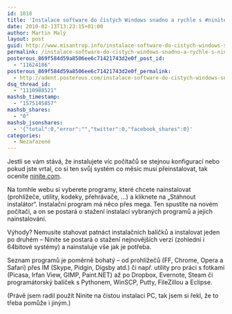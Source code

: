 ```yaml
---
id: 1018
title: 'Instalace software do čistých Windows snadno a rychle s #ninite'
date: 2010-02-13T13:23:15+01:00
author: Martin Malý
layout: post
guid: http://www.misantrop.info/instalace-software-do-cistych-windows-snadno-a-rychle-s-ninite/
permalink: /instalace-software-do-cistych-windows-snadno-a-rychle-s-ninite/
posterous_869f584d59a8506ee6c71421743d2e0f_post_id:
  - "11624186"
posterous_869f584d59a8506ee6c71421743d2e0f_permalink:
  - http://adent.posterous.com/instalace-software-do-cistych-windows-snadno
dsq_thread_id:
  - "1110988521"
mashsb_timestamp:
  - "1575145857"
mashsb_shares:
  - "0"
mashsb_jsonshares:
  - '{"total":0,"error":"","twitter":0,"facebook_shares":0}'
categories:
  - Nezařazené
---
```

Jestli se v&aacute;m st&aacute;v&aacute;, že instalujete v&iacute;c poč&iacute;tačů se stejnou konfigurac&iacute; nebo pokud jste vrtal, co si ten svůj syst&eacute;m co měs&iacute;c mus&iacute; přeinstalovat, tak ocen&iacute;te [ninite.com](http://www.ninite.com).

Na tomhle webu si vyberete programy, kter&eacute; chcete nainstalovat (prohl&iacute;žeče, utility, kodeky, přehr&aacute;vače, &#8230;) a kliknete na &#8222;St&aacute;hnout instal&aacute;tor&#8220;. Instalačn&iacute; program m&aacute; něco přes mega. Ten spust&iacute;te na nov&eacute;m poč&iacute;tači, a on se postar&aacute; o stažen&iacute; instalac&iacute; vybran&yacute;ch programů a jejich nainstalov&aacute;n&iacute;.

V&yacute;hody? Nemus&iacute;te stahovat patn&aacute;ct instalačn&iacute;ch bal&iacute;čků a instalovat jeden po druh&eacute;m &#8211; Ninite se postar&aacute; o stažen&iacute; nejnověj&scaron;&iacute;ch verz&iacute; (zohledn&iacute; i 64bitov&eacute; syst&eacute;my) a nainstaluje v&scaron;e jak je potřeba.

Seznam programů je poměrně bohat&yacute; &#8211; od prohl&iacute;žečů (FF, Chrome, Opera a Safari) přes IM (Skype, Pidgin, Digsby atd.) či např. utility pro pr&aacute;ci s fotkami (Picasa, Irfan View, GIMP, Paint.NET) až po Dropbox, Evernote, Steam či program&aacute;torsk&yacute; bal&iacute;ček s Pythonem, WinSCP, Putty, FileZillou a Eclipse.

(Pr&aacute;vě jsem radil použ&iacute;t Ninite na čistou instalaci PC, tak jsem si řekl, že to třeba pomůže i jin&yacute;m.)